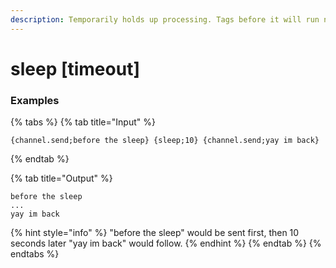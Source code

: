 ```yaml
---
description: Temporarily holds up processing. Tags before it will run normally, tags after it will have to wait. 
---
```


# sleep [timeout]

### Examples

{% tabs %}
{% tab title="Input" %}
```text
{channel.send;before the sleep} {sleep;10} {channel.send;yay im back}
```
{% endtab %}

{% tab title="Output" %}
```text
before the sleep
...
yay im back
```
{% hint style="info" %}
"before the sleep" would be sent first, then 10 seconds later "yay im back" would follow. 
{% endhint %}
{% endtab %}
{% endtabs %}